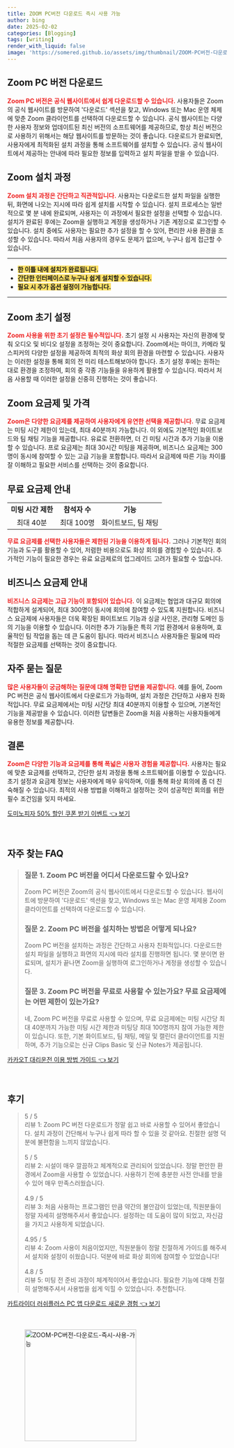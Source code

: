 ```yaml
---
title: ZOOM PC버전 다운로드 즉시 사용 가능
author: bing
date: 2025-02-02
categories: [Blogging]
tags: [writing]
render_with_liquid: false
image: 'https://somered.github.io/assets/img/thumbnail/ZOOM-PC버전-다운로드-즉시-사용-가능.webp'
---
```



<h2 id='Zoom_PC_버전_다운로드'>Zoom PC 버전 다운로드</h2>

<p><b><span style="color: #ee2323;">Zoom PC 버전은 공식 웹사이트에서 쉽게 다운로드할 수 있습니다.</span></b> 사용자들은 Zoom의 공식 웹사이트를 방문하여 '다운로드' 섹션을 찾고, Windows 또는 Mac 운영 체제에 맞춘 Zoom 클라이언트를 선택하여 다운로드할 수 있습니다. 공식 웹사이트는 다양한 사용자 정보와 업데이트된 최신 버전의 소프트웨어를 제공하므로, 항상 최신 버전으로 사용하기 위해서는 해당 웹사이트를 방문하는 것이 좋습니다. 다운로드가 완료되면, 사용자에게 최적화된 설치 과정을 통해 소프트웨어를 설치할 수 있습니다. 공식 웹사이트에서 제공하는 안내에 따라 필요한 정보를 입력하고 설치 파일을 받을 수 있습니다.</p>

<h2 id='Zoom_설치_과정'>Zoom 설치 과정</h2>

<p><b><span style="color: #ee2323;">Zoom 설치 과정은 간단하고 직관적입니다.</span></b> 사용자는 다운로드한 설치 파일을 실행한 뒤, 화면에 나오는 지시에 따라 쉽게 설치를 시작할 수 있습니다. 설치 프로세스는 일반적으로 몇 분 내에 완료되며, 사용자는 이 과정에서 필요한 설정을 선택할 수 있습니다. 설치가 완료된 후에는 Zoom을 실행하고 계정을 생성하거나 기존 계정으로 로그인할 수 있습니다. 설치 중에도 사용자는 필요한 추가 설정을 할 수 있어, 편리한 사용 환경을 조성할 수 있습니다. 따라서 처음 사용자의 경우도 문제가 없으며, 누구나 쉽게 접근할 수 있습니다.</p>

<hr />

<ul>
    <li><b><span style="background-color: #ffe066;">한 이틀 내에 설치가 완료됩니다.</span></b></li>
    <li><b><span style="background-color: #ffe066;">간단한 인터페이스로 누구나 쉽게 설치할 수 있습니다.</span></b></li>
    <li><b><span style="background-color: #ffe066;">필요 시 추가 옵션 설정이 가능합니다.</span></b></li>
</ul>

<hr />

<h2 id='Zoom_초기_설정'>Zoom 초기 설정</h2>

<p><b><span style="color: #ee2323;">Zoom 사용을 위한 초기 설정은 필수적입니다.</span></b> 초기 설정 시 사용자는 자신의 환경에 맞춰 오디오 및 비디오 설정을 조정하는 것이 중요합니다. Zoom에서는 마이크, 카메라 및 스피커의 다양한 설정을 제공하여 최적의 화상 회의 환경을 마련할 수 있습니다. 사용자는 이러한 설정을 통해 회의 전 미리 테스트해보아야 합니다. 초기 설정 후에는 원하는 대로 환경을 조정하여, 회의 중 각종 기능들을 유용하게 활용할 수 있습니다. 따라서 처음 사용할 때 이러한 설정을 신중히 진행하는 것이 좋습니다.</p>

<h2 id='Zoom_요금제와_가격'>Zoom 요금제 및 가격</h2>

<p><b><span style="color: #ee2323;">Zoom은 다양한 요금제를 제공하여 사용자에게 유연한 선택을 제공합니다.</span></b> 무료 요금제는 미팅 시간 제한이 있는데, 최대 40분까지 가능합니다. 이 외에도 기본적인 화이트보드와 팀 채팅 기능을 제공합니다. 유료로 전환하면, 더 긴 미팅 시간과 추가 기능을 이용할 수 있습니다. 프로 요금제는 최대 30시간 미팅을 제공하며, 비즈니스 요금제는 300명이 동시에 참여할 수 있는 고급 기능을 포함합니다. 따라서 요금제에 따른 기능 차이를 잘 이해하고 필요한 서비스를 선택하는 것이 중요합니다.</p>

<h2 id='무료_요금제_안내'>무료 요금제 안내</h2>

<table>
    <tr>
        <td style="text-align: center; height: 17px;"><b>미팅 시간 제한</b></td>
        <td style="text-align: center; height: 17px;"><b>참석자 수</b></td>
        <td style="text-align: center; height: 17px;"><b>기능</b></td>
    </tr>
    <tr>
        <td style="text-align: center; height: 17px;">최대 40분</td>
        <td style="text-align: center; height: 17px;">최대 100명</td>
        <td style="text-align: center; height: 17px;">화이트보드, 팀 채팅</td>
    </tr>
</table>

<p><b><span style="color: #ee2323;">무료 요금제를 선택한 사용자들은 제한된 기능을 이용하게 됩니다.</span></b> 그러나 기본적인 회의 기능과 도구를 활용할 수 있어, 저렴한 비용으로도 화상 회의를 경험할 수 있습니다. 추가적인 기능이 필요한 경우는 유료 요금제로의 업그레이드 고려가 필요할 수 있습니다.</p>

<h2 id='비즈니스_요금제_안내'>비즈니스 요금제 안내</h2>

<p><b><span style="color: #ee2323;">비즈니스 요금제는 고급 기능이 포함되어 있습니다.</span></b> 이 요금제는 협업과 대규모 회의에 적합하게 설계되어, 최대 300명이 동시에 회의에 참여할 수 있도록 지원합니다. 비즈니스 요금제에 사용자들은 더욱 확장된 화이트보드 기능과 싱글 사인온, 관리형 도메인 등의 기능을 이용할 수 있습니다. 이러한 추가 기능들은 특히 기업 환경에서 유용하며, 효율적인 팀 작업을 돕는 데 큰 도움이 됩니다. 따라서 비즈니스 사용자들은 필요에 따라 적절한 요금제를 선택하는 것이 중요합니다.</p>

<h2 id='자주_묻는_질문'>자주 묻는 질문</h2>

<p><b><span style="color: #ee2323;">많은 사용자들이 궁금해하는 질문에 대해 명확한 답변을 제공합니다.</span></b> 예를 들어, Zoom PC 버전은 공식 웹사이트에서 다운로드가 가능하며, 설치 과정은 간단하고 사용자 친화적입니다. 무료 요금제에서는 미팅 시간당 최대 40분까지 이용할 수 있으며, 기본적인 기능을 제공받을 수 있습니다. 이러한 답변들은 Zoom을 처음 사용하는 사용자들에게 유용한 정보를 제공합니다.</p>

<h2 id='Zoom_결론'>결론</h2>

<p><b><span style="color: #ee2323;">Zoom은 다양한 기능과 요금제를 통해 폭넓은 사용자 경험을 제공합니다.</span></b> 사용자는 필요에 맞춘 요금제를 선택하고, 간단한 설치 과정을 통해 소프트웨어를 이용할 수 있습니다. 초기 설정과 요금제 정보는 사용자에게 매우 유익하며, 이를 통해 화상 회의에 좀 더 친숙해질 수 있습니다. 최적의 사용 방법을 이해하고 설정하는 것이 성공적인 회의를 위한 필수 조건임을 잊지 마세요.</p>


<p><a class="click-button" title="도미노피자 50% 할인 쿠폰 받기 이벤트" href="https://somered.github.io/posts/%EB%8F%84%EB%AF%B8%EB%85%B8%ED%94%BC%EC%9E%90-50-%ED%95%A0%EC%9D%B8-%EC%BF%A0%ED%8F%B0-%EB%B0%9B%EA%B8%B0-%EC%9D%B4%EB%B2%A4%ED%8A%B8/" rel="dofollow">도미노피자 50% 할인 쿠폰 받기 이벤트 👈 보기</a></p><br>
<h2 id='자주_찾는_FAQ'>자주 찾는 FAQ</h2>
<div itemscope="" itemtype="https://schema.org/FAQPage">
<blockquote>
<div itemscope="" itemprop="mainEntity" itemtype="https://schema.org/Question">
<h3 itemprop="name">질문 1. Zoom PC 버전을 어디서 다운로드할 수 있나요?</h3>
<div itemscope="" itemprop="acceptedAnswer" itemtype="https://schema.org/Answer">
<span itemprop="text">
<p>Zoom PC 버전은 Zoom의 공식 웹사이트에서 다운로드할 수 있습니다. 웹사이트에 방문하여 '다운로드' 섹션을 찾고, Windows 또는 Mac 운영 체제용 Zoom 클라이언트를 선택하여 다운로드할 수 있습니다.</p>
</span>
</div>
</div>
<div itemscope="" itemprop="mainEntity" itemtype="https://schema.org/Question">
<h3 itemprop="name">질문 2. Zoom PC 버전을 설치하는 방법은 어떻게 되나요?</h3>
<div itemscope="" itemprop="acceptedAnswer" itemtype="https://schema.org/Answer">
<span itemprop="text">
<p>Zoom PC 버전을 설치하는 과정은 간단하고 사용자 친화적입니다. 다운로드한 설치 파일을 실행하고 화면의 지시에 따라 설치를 진행하면 됩니다. 몇 분이면 완료되며, 설치가 끝나면 Zoom을 실행하여 로그인하거나 계정을 생성할 수 있습니다.</p>
</span>
</div>
</div>
<div itemscope="" itemprop="mainEntity" itemtype="https://schema.org/Question">
<h3 itemprop="name">질문 3. Zoom PC 버전을 무료로 사용할 수 있는가요? 무료 요금제에는 어떤 제한이 있는가요?</h3>
<div itemscope="" itemprop="acceptedAnswer" itemtype="https://schema.org/Answer">
<span itemprop="text">
<p>네, Zoom PC 버전을 무료로 사용할 수 있으며, 무료 요금제에는 미팅 시간당 최대 40분까지 가능한 미팅 시간 제한과 미팅당 최대 100명까지 참여 가능한 제한이 있습니다. 또한, 기본 화이트보드, 팀 채팅, 메일 및 캘린더 클라이언트를 지원하며, 추가 기능으로는 신규 Clips Basic 및 신규 Notes가 제공됩니다.</p>
</span>
</div>
</div>
</blockquote>
</div>
<p><a class="click-button" title="카카오T 대리운전 이용 방법 가이드" href="https://somered.github.io/posts/%EC%B9%B4%EC%B9%B4%EC%98%A4T-%EB%8C%80%EB%A6%AC%EC%9A%B4%EC%A0%84-%EC%9D%B4%EC%9A%A9-%EB%B0%A9%EB%B2%95-%EA%B0%80%EC%9D%B4%EB%93%9C/" rel="dofollow">카카오T 대리운전 이용 방법 가이드 👈 보기</a></p><br>
<h2 id='후기'>후기</h2>
<div itemscope itemtype="https://schema.org/Product">
  <blockquote>
  <div itemprop="review" itemscope itemtype="https://schema.org/Review">
      <div itemprop="reviewRating" itemscope itemtype="https://schema.org/Rating"> <span itemprop="ratingValue">5</span> / <span itemprop="bestRating">5</span> </div>
      <span itemprop="reviewBody">리뷰 1: Zoom PC 버전 다운로드가 정말 쉽고 바로 사용할 수 있어서 좋았습니다. 설치 과정이 간단해서 누구나 쉽게 따라 할 수 있을 것 같아요. 친절한 설명 덕분에 불편함을 느끼지 않았습니다.</span>
  </div>
  <br>
  <div itemprop="review" itemscope itemtype="https://schema.org/Review">
      <div itemprop="reviewRating" itemscope itemtype="https://schema.org/Rating"> <span itemprop="ratingValue">5</span> / <span itemprop="bestRating">5</span> </div>
      <span itemprop="reviewBody">리뷰 2: 시설이 매우 깔끔하고 체계적으로 관리되어 있었습니다. 정말 편안한 환경에서 Zoom을 사용할 수 있었습니다. 사용하기 전에 충분한 사전 안내를 받을 수 있어 매우 만족스러웠습니다.</span>
  </div>
  <br>
  <div itemprop="review" itemscope itemtype="https://schema.org/Review">
      <div itemprop="reviewRating" itemscope itemtype="https://schema.org/Rating"> <span itemprop="ratingValue">4.9</span> / <span itemprop="bestRating">5</span> </div>
      <span itemprop="reviewBody">리뷰 3: 처음 사용하는 프로그램인 만큼 약간의 불안감이 있었는데, 직원분들이 정말 자세히 설명해주셔서 좋았습니다. 설정하는 데 도움이 많이 되었고, 자신감을 가지고 사용하게 되었습니다.</span>
  </div>
  <br>
  <div itemprop="review" itemscope itemtype="https://schema.org/Review">
      <div itemprop="reviewRating" itemscope itemtype="https://schema.org/Rating"> <span itemprop="ratingValue">4.95</span> / <span itemprop="bestRating">5</span> </div>
      <span itemprop="reviewBody">리뷰 4: Zoom 사용이 처음이었지만, 직원분들이 정말 친절하게 가이드를 해주셔서 설치와 설정이 쉬웠습니다. 덕분에 바로 화상 회의에 참여할 수 있었습니다!</span>
  </div>
  <br>
  <div itemprop="review" itemscope itemtype="https://schema.org/Review">
      <div itemprop="reviewRating" itemscope itemtype="https://schema.org/Rating"> <span itemprop="ratingValue">4.8</span> / <span itemprop="bestRating">5</span> </div>
      <span itemprop="reviewBody">리뷰 5: 미팅 전 준비 과정이 체계적이어서 좋았습니다. 필요한 기능에 대해 친절히 설명해주셔서 사용법을 쉽게 익힐 수 있었습니다. 추천합니다.</span>
  </div>
  </blockquote>
</div>
<p><a class="click-button" title="카트라이더 러쉬플러스 PC 앱 다운로드 새로운 경험" href="https://somered.github.io/posts/%EC%B9%B4%ED%8A%B8%EB%9D%BC%EC%9D%B4%EB%8D%94-%EB%9F%AC%EC%89%AC%ED%94%8C%EB%9F%AC%EC%8A%A4-PC-%EC%95%B1-%EB%8B%A4%EC%9A%B4%EB%A1%9C%EB%93%9C-%EC%83%88%EB%A1%9C%EC%9A%B4-%EA%B2%BD%ED%97%98/" rel="dofollow">카트라이더 러쉬플러스 PC 앱 다운로드 새로운 경험 👈 보기</a></p><br>
<figure class="image"><img src="https://somered.github.io/assets/img/thumbnail/ZOOM-PC버전-다운로드-즉시-사용-가능.webp" alt="ZOOM-PC버전-다운로드-즉시-사용-가능" width="256" height="256"></figure>